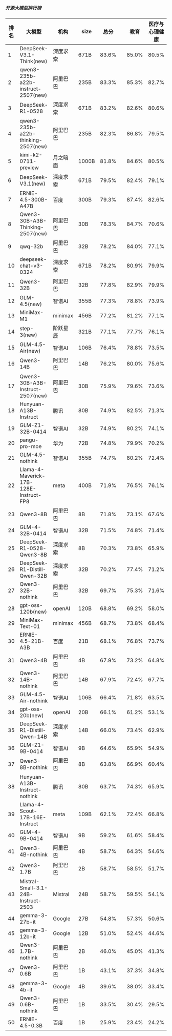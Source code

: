 ##### 开源大模型排行榜
|排名|大模型|机构|size|总分| |教育|医疗与心理健康|金融|法律与行政公务|推理与数学计算|语言与指令遵从|
|---|-----|---|-------|---|-|---|-----------|----|-----------|------------|-----------|
|1|DeepSeek-V3.1-Think(new)|深度求索|671B|83.6%| |        85.0%|80.5%|82.8%|        82.0%|85.4%|85.9%|
|2|qwen3-235b-a22b-instruct-2507(new)|阿里巴巴|235B|83.3%| |        85.3%|82.7%|81.7%|        79.3%|84.3%|86.6%|
|3|DeepSeek-R1-0528|深度求索|671B|83.2%| |        82.6%|80.6%|79.0%|        81.0%|88.3%|87.6%|
|4|qwen3-235b-a22b-thinking-2507(new)|阿里巴巴|235B|82.3%| |        86.8%|79.5%|79.6%|        78.3%|86.9%|82.6%|
|5|kimi-k2-0711-preview|月之暗面|1000B|81.8%| |        84.6%|80.5%|78.6%|        78.7%|80.3%|88.2%|
|6|DeepSeek-V3.1(new)|深度求索|671B|79.5%| |        82.4%|79.1%|78.5%|        74.7%|77.3%|84.9%|
|7|ERNIE-4.5-300B-A47B|百度|300B|79.3%| |        87.4%|82.6%|78.9%|        73.2%|65.2%|88.5%|
|8|Qwen3-30B-A3B-Thinking-2507(new)|阿里巴巴|30B|78.3%| |        84.7%|70.6%|71.8%|        75.7%|84.4%|82.6%|
|9|qwq-32b|阿里巴巴|32B|78.2%| |        84.0%|77.1%|78.6%|        73.8%|75.5%|80.2%|
|10|deepseek-chat-v3-0324|深度求索|671B|78.2%| |        80.9%|79.9%|76.8%|        75.0%|75.1%|84.1%|
|11|Qwen3-32B|阿里巴巴|32B|77.8%| |        82.9%|79.9%|79.7%|        69.3%|75.3%|79.5%|
|12|GLM-4.5(new)|智谱AI|355B|77.3%| |        78.8%|73.9%|76.9%|        72.7%|79.2%|82.7%|
|13|MiniMax-M1|minimax|456B|77.2%| |        81.2%|77.1%|78.0%|        73.0%|78.3%|79.8%|
|14|step-3(new)|阶跃星辰|321B|77.1%| |        77.7%|76.1%|73.5%|        73.0%|80.6%|81.7%|
|15|GLM-4.5-Air(new)|智谱AI|106B|76.4%| |        78.8%|73.5%|71.3%|        69.7%|80.8%|84.4%|
|16|Qwen3-14B|阿里巴巴|14B|76.2%| |        80.0%|75.6%|80.2%|        66.2%|76.2%|79.0%|
|17|Qwen3-30B-A3B-Instruct-2507(new)|阿里巴巴|30B|75.9%| |        79.6%|73.6%|73.2%|        66.7%|82.2%|80.0%|
|18|Hunyuan-A13B-Instruct|腾讯|80B|74.9%| |        82.5%|71.3%|69.4%|        72.3%|73.4%|80.6%|
|19|GLM-Z1-32B-0414|智谱AI|32B|74.9%| |        80.2%|74.1%|74.0%|        71.7%|73.7%|78.2%|
|20|pangu-pro-moe|华为|72B|74.8%| |        79.9%|70.2%|82.8%|        68.7%|69.4%|79.2%|
|21|GLM-4.5-nothink|智谱AI|355B|74.7%| |        80.2%|72.4%|73.7%|        69.3%|70.7%|82.1%|
|22|Llama-4-Maverick-17B-128E-Instruct-FP8|meta|400B|71.9%| |        76.5%|76.1%|72.1%|        64.5%|66.7%|78.7%|
|23|Qwen3-8B|阿里巴巴|8B|71.8%| |        73.1%|67.6%|71.4%|        64.0%|71.9%|76.6%|
|24|GLM-4-32B-0414|智谱AI|32B|71.5%| |        74.8%|71.4%|72.7%|        69.0%|61.4%|79.8%|
|25|DeepSeek-R1-0528-Qwen3-8B|深度求索|8B|70.3%| |        73.8%|65.9%|67.4%|        58.5%|76.4%|79.7%|
|26|DeepSeek-R1-Distill-Qwen-32B|深度求索|32B|70.2%| |        77.4%|71.2%|72.8%|        65.5%|65.4%|74.1%|
|27|Qwen3-32B-nothink|阿里巴巴|32B|69.7%| |        75.3%|71.6%|68.3%|        62.7%|63.2%|76.8%|
|28|gpt-oss-120b(new)|openAI|120B|68.8%| |        69.2%|58.0%|57.9%|        59.3%|87.8%|80.9%|
|29|MiniMax-Text-01|minimax|456B|68.7%| |        73.8%|68.4%|69.2%|        65.7%|56.1%|79.8%|
|30|ERNIE-4.5-21B-A3B|百度|21B|68.1%| |        76.8%|73.7%|68.1%|        61.3%|52.4%|79.4%|
|31|Qwen3-4B|阿里巴巴|4B|67.9%| |        73.2%|64.8%|70.6%|        53.0%|69.6%|76.2%|
|32|Qwen3-14B-nothink|阿里巴巴|14B|67.9%| |        72.4%|67.7%|68.2%|        63.0%|62.8%|73.1%|
|33|GLM-4.5-Air-nothink|智谱AI|106B|66.4%| |        71.8%|63.5%|68.8%|        52.3%|65.4%|76.4%|
|34|gpt-oss-20b(new)|openAI|20B|66.1%| |        61.2%|53.1%|60.8%|        59.7%|82.9%|79.2%|
|35|DeepSeek-R1-Distill-Qwen-14B|深度求索|14B|66.0%| |        73.4%|62.9%|68.8%|        50.3%|65.5%|75.0%|
|36|GLM-Z1-9B-0414|智谱AI|9B|64.6%| |        65.9%|54.9%|65.8%|        56.5%|71.2%|73.2%|
|37|Qwen3-8B-nothink|阿里巴巴|8B|63.8%| |        66.9%|60.4%|67.7%|        52.7%|59.8%|75.6%|
|38|Hunyuan-A13B-Instruct-nothink|腾讯|80B|63.7%| |        74.3%|65.9%|54.5%|        58.0%|53.8%|75.9%|
|39|Llama-4-Scout-17B-16E-Instruct|meta|109B|62.1%| |        72.4%|66.8%|61.9%|        44.5%|55.8%|73.0%|
|40|GLM-4-9B-0414|智谱AI|9B|59.2%| |        61.6%|58.4%|64.1%|        51.5%|47.6%|72.0%|
|41|Qwen3-4B-nothink|阿里巴巴|4B|58.7%| |        64.3%|54.6%|63.4%|        39.0%|59.3%|71.8%|
|42|Qwen3-1.7B|阿里巴巴|2B|58.7%| |        58.5%|51.7%|59.1%|        46.0%|63.8%|73.0%|
|43|Mistral-Small-3.1-24B-Instruct-2503|Mistral|24B|58.7%| |        59.5%|54.1%|60.1%|        46.0%|57.9%|74.3%|
|44|gemma-3-27b-it|Google|27B|54.8%| |        57.3%|50.6%|56.4%|        39.7%|58.7%|66.0%|
|45|gemma-3-12b-it|Google|12B|51.0%| |        52.4%|44.6%|47.7%|        42.5%|54.6%|64.3%|
|46|Qwen3-1.7B-nothink|阿里巴巴|2B|46.0%| |        45.0%|41.3%|49.9%|        22.0%|48.8%|69.2%|
|47|Qwen3-0.6B|阿里巴巴|1B|43.1%| |        37.3%|34.8%|40.5%|        30.7%|48.5%|66.9%|
|48|gemma-3-4b-it|Google|4B|39.6%| |        38.0%|33.4%|39.4%|        28.5%|43.5%|54.6%|
|49|Qwen3-0.6B-nothink|阿里巴巴|1B|33.5%| |        30.4%|29.5%|35.5%|        27.0%|26.3%|52.1%|
|50|ERNIE-4.5-0.3B|百度|1B|25.9%| |        23.4%|24.2%|27.2%|        29.0%|17.2%|43.2%|
